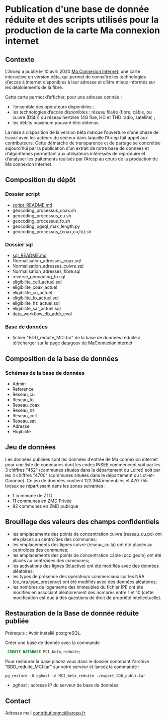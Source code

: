 # Publication d'une base de donnée réduite et des scripts utilisés pour la production de la carte Ma connexion internet

## Contexte

L'Arcep a publié le 10 avril 2020 [Ma Connexion Internet](https://maconnexioninternet.arcep.fr/), une carte interactive en version bêta, qui permet de connaître les technologies d’accès à internet disponibles à leur adresse et d’être mieux informés sur les déploiements de la fibre.


Cette carte permet d’afficher, pour une adresse donnée :  
- l’ensemble des opérateurs disponibles ;  
- les technologies d’accès disponibles : réseau filaire (fibre, câble, ou cuivre (DSL)) ou réseau hertzien (4G fixe, HD et THD radio, satellite) ;  
- les débits maximum pouvant être obtenus.

La mise à disposition de la version bêta marque l’ouverture d’une phase de travail avec les acteurs du secteur dans laquelle l’Arcep fait appel aux contributeurs. Cette démarche de transparence et de partage se concrétise aujourd’hui par la publication d’un extrait de notre base de données et d’algorithmes permettant aux utilisateurs intéressés de reproduire et d’analyser les traitements réalisés par l’Arcep au cours de la production de Ma connexion internet.



## Composition du dépôt
### Dossier script
- [script_README.md](./script/script_README.md)
- geocoding_processus_coax.sh
- geocoding_processus_cu.sh
- geocoding_processus_fo.sh
- geocoding_pgsql_max_length.py
- geocoding_processus_{coax,cu,fo}.sh


### Dossier sql
- [sql_README.md](./sql/sql_README.md)
- Normalisation_adresses_coax.sql
- Normalisation_adresses_cuivre.sql
- Normalisation_adresses_fibre.sql
- reverse_geocoding_fo.sql
- eligibilite_cell_actuel.sql
- eligibilite_coax_actuel
- eligibilite_cu_actuel
- eligibilite_fo_actuel.sql
- eligibilite_hz_actuel.sql
-  eligibilite_sat_actuel.sql
- data_workflow_db_addr_evol


### Base de données
- fichier "BDD_reduite_MCI.tar" de la base de données réduite à télécharger sur la [page datagouv de MaConnexionInternet](https://www.data.gouv.fr/fr/datasets/ma-connexion-internet-beta/#resource-ccaf9b17-22be-4009-8269-9301c6f17cbf)

## Composition de la base de données
### Schémas de la base de données
- Admin
- Reference
- Reseau_cu
- Reseau_fo
- Reseau_coax
- Reseau_hz
- Reseau_cell
- Reseau_sat
- Adresse
- Eligibilite

## Jeu de données
Les données publiées sont les données d’entrée de Ma connexion internet pour une liste de communes dont les codes INSEE commencent soit par les 3 chiffres "452" (communes situées dans le département du Loiret) soit par les 4 chiffres "4700" (communes situées dans le département du Lot-et-Garonne). Ce jeu de données contient 122 364 immeubles et 470 755 locaux se répartissant dans les zones suivantes :  
-	1 commune de ZTD
-	11 communes en ZMD Privée
-	92 communes en ZMD publique

## Brouillage des valeurs des champs confidentiels
- les emplacements des points de concentration cuivre (reseau_cu.pc) ont été placés au centroïdes des communes;
- les emplacements des lignes cuivre (reseau_cu.la) ont été placés au centroïdes des communes;
- les emplacements des points de concentration câble (pcc.geom) ont été placés au centroïdes des communes;
- les activations des lignes (ld.active) ont été modifiés avec des données aléatoires;
- les types de présence des opérateurs commerciaux sur les NRA (oc_nra.type_presence) ont été modifiés avec des données aléatoires;
- les nombres de logements des immeubles du fichier IPE ont été modifiés en associant aléatoirement des nombres entre 1 et 10 (cette modification est due à des questions de droit de propriété intellectuelle).

## Restauration de la Base de donnée réduite publiée

Prérequis : Avoir installé postgreSQL.

Créer une base de donnée avec la commande
```sql
 CREATE DATABASE MCI_beta_reduite;
```
Pour restaurer la base placez vous dans le dossier contenant l'archive "BDD_reduite_MCI.tar" sur votre serveur et lancez la commande :

```pgsql
pg_restore -U pghost -d MCI_beta_reduite ./export_BDD_publi.tar
```
- pghost : adresse IP du serveur de base de données

## Contact

Adresse mail contributionmci@arcep.fr
